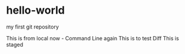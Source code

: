 # hello-world
my first git repository

This is from local now - Command Line again
This is to test Diff
This is staged